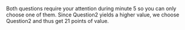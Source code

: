 Both questions require your attention during minute 5 so you can only choose one of them. Since Question2 yields a higher value, we choose Question2 and thus get 21 points of value.